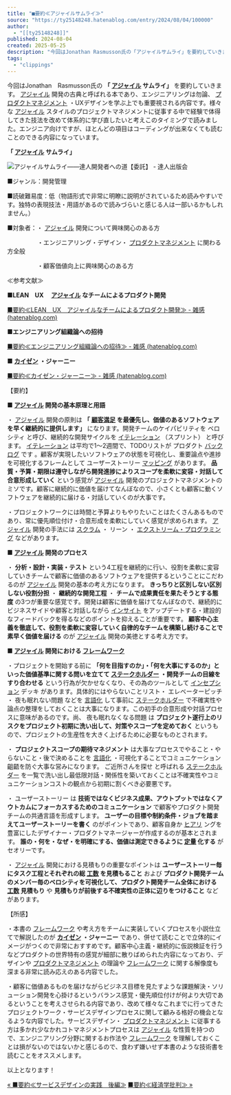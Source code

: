 ```yaml
---
title: "■要約≪アジャイルサムライ≫"
source: "https://ty25148248.hatenablog.com/entry/2024/08/04/100000"
author:
  - "[[ty25148248]]"
published: 2024-08-04
created: 2025-05-25
description: "今回はJonathan Rasmusson氏の「アジャイルサムライ」を要約していきます。アジャイル開発の古典と呼ばれる本であり、エンジニアリングは勿論、プロダクトマネジメント・UXデザインを学ぶ上でも重要視される内容です。様々なアジャイルスタイルのプロジェクトマネジメントに従事する中で経験で体得してきた技法を改めて体系的に学び直したいと考えこのタイミングで読みました。エンジニア向けですが、ほとんどの項目はコーディングが出来なくても読むことのできる内容になっています。 「アジャイルサムライ」 ■ジャンル：開発管理 ■読破難易度：低（物語形式で非常に明瞭に説明がされているため読みやすいです。独特の…"
tags:
  - "clippings"
---
```

今回はJonathan　Rasmusson氏の **「 [アジャイル](https://d.hatena.ne.jp/keyword/%A5%A2%A5%B8%A5%E3%A5%A4%A5%EB) サムライ」** を要約していきます。 [アジャイル](https://d.hatena.ne.jp/keyword/%A5%A2%A5%B8%A5%E3%A5%A4%A5%EB) 開発の古典と呼ばれる本であり、エンジニアリングは勿論、 [プロダクトマネジメント](https://d.hatena.ne.jp/keyword/%A5%D7%A5%ED%A5%C0%A5%AF%A5%C8%A5%DE%A5%CD%A5%B8%A5%E1%A5%F3%A5%C8) ・UXデザインを学ぶ上でも重要視される内容です。様々な [アジャイル](https://d.hatena.ne.jp/keyword/%A5%A2%A5%B8%A5%E3%A5%A4%A5%EB) スタイルのプロジェクトマネジメントに従事する中で経験で体得してきた技法を改めて体系的に学び直したいと考えこのタイミングで読みました。エンジニア向けですが、ほとんどの項目はコーディングが出来なくても読むことのできる内容になっています。

**「 [アジャイル](https://d.hatena.ne.jp/keyword/%A5%A2%A5%B8%A5%E3%A5%A4%A5%EB) サムライ」**

![アジャイルサムライ――達人開発者への道【委託】 - 達人出版会](https://tatsu-zine.com/images/books/556/cover_l.jpg)

■ジャンル：開発管理

■読破難易度：低（物語形式で非常に明瞭に説明がされているため読みやすいです。独特の表現技法・用語があるので読みづらいと感じる人は一部いるかもしれません。）

■対象者：・ [アジャイル](https://d.hatena.ne.jp/keyword/%A5%A2%A5%B8%A5%E3%A5%A4%A5%EB) 開発について興味関心のある方

　　　　　・エンジニアリング・デザイン・ [プロダクトマネジメント](https://d.hatena.ne.jp/keyword/%A5%D7%A5%ED%A5%C0%A5%AF%A5%C8%A5%DE%A5%CD%A5%B8%A5%E1%A5%F3%A5%C8) に関わる方全般

　　　　　・顧客価値向上に興味関心のある方

≪参考文献≫

**■LEAN　UX　 [アジャイル](https://d.hatena.ne.jp/keyword/%A5%A2%A5%B8%A5%E3%A5%A4%A5%EB) なチームによるプロダクト開発**

[■要約≪LEAN　UX　アジャイルなチームによるプロダクト開発≫ - 雑感 (hatenablog.com)](https://ty25148248.hatenablog.com/entry/2024/04/20/105614)

**■エンジニアリング組織論への招待**

[■要約≪エンジニアリング組織論への招待≫ - 雑感 (hatenablog.com)](https://ty25148248.hatenablog.com/entry/2022/02/23/190140)

**■ [カイゼン](https://d.hatena.ne.jp/keyword/%A5%AB%A5%A4%A5%BC%A5%F3) ・ジャーニー**

[■要約≪カイゼン・ジャーニー≫ - 雑感 (hatenablog.com)](https://ty25148248.hatenablog.com/entry/2023/06/17/151418)

【要約】

**■ [アジャイル](https://d.hatena.ne.jp/keyword/%A5%A2%A5%B8%A5%E3%A5%A4%A5%EB) 開発の基本原理と用語**

・ [アジャイル](https://d.hatena.ne.jp/keyword/%A5%A2%A5%B8%A5%E3%A5%A4%A5%EB) 開発の原則は **「 [顧客満足](https://d.hatena.ne.jp/keyword/%B8%DC%B5%D2%CB%FE%C2%AD) を最優先し、価値のあるソフトウェアを早く継続的に提供します」** になります。開発チームのケイパビリティを ベロシティ と呼び、継続的な開発サイクルを [イテレーション](https://d.hatena.ne.jp/keyword/%A5%A4%A5%C6%A5%EC%A1%BC%A5%B7%A5%E7%A5%F3) （スプリント） と呼びます。 [イテレーション](https://d.hatena.ne.jp/keyword/%A5%A4%A5%C6%A5%EC%A1%BC%A5%B7%A5%E7%A5%F3) は平均で1～2週間で、TODOリストが プロダクト [バックログ](https://d.hatena.ne.jp/keyword/%A5%D0%A5%C3%A5%AF%A5%ED%A5%B0) です 。顧客が実現したいソフトウェアの状態を可視化し、重要論点や進捗を可視化するフレームとして ユーザーストーリー [マッピング](https://d.hatena.ne.jp/keyword/%A5%DE%A5%C3%A5%D4%A5%F3%A5%B0) があります。 **品質・予算・期限は遵守しながら開発進捗によりスコープを柔軟に変容・対話して合意形成していく** という感覚が [アジャイル](https://d.hatena.ne.jp/keyword/%A5%A2%A5%B8%A5%E3%A5%A4%A5%EB) 開発のプロジェクトマネジメントのミソです。顧客に継続的に価値を届けてなんぼなので、小さくとも顧客に動くソフトウェアを継続的に届ける・対話していくのが大事です。

・プロジェクトワークには時間と予算よりもやりたいことはたくさんあるものであり、常に優先順位付け・合意形成を柔軟にしていく感覚が求められます。 [アジャイル](https://d.hatena.ne.jp/keyword/%A5%A2%A5%B8%A5%E3%A5%A4%A5%EB) 開発の手法には [スクラム](https://d.hatena.ne.jp/keyword/%A5%B9%A5%AF%A5%E9%A5%E0) ・ リーン ・ [エクストリーム・プログラミング](https://d.hatena.ne.jp/keyword/%A5%A8%A5%AF%A5%B9%A5%C8%A5%EA%A1%BC%A5%E0%A1%A6%A5%D7%A5%ED%A5%B0%A5%E9%A5%DF%A5%F3%A5%B0) などがあります。

**■ [アジャイル](https://d.hatena.ne.jp/keyword/%A5%A2%A5%B8%A5%E3%A5%A4%A5%EB) 開発のプロセス**

・ **分析・設計・実装・テスト** という4工程を継続的に行い、役割を柔軟に変容していきチームで顧客に価値のあるソフトウェアを提供するということにこだわるのが [アジャイル](https://d.hatena.ne.jp/keyword/%A5%A2%A5%B8%A5%E3%A5%A4%A5%EB) 開発の基本の考え方になります。 **きっちりと区別しない区別しない役割分担** ・ **継続的な開発工程** ・ **チームで成果責任を果たそうとする態度** の3つが重要な感覚です。開発は顧客に価値を届けてなんぼなので、継続的にビジネスサイドや顧客と対話しながら [インサイト](https://d.hatena.ne.jp/keyword/%A5%A4%A5%F3%A5%B5%A5%A4%A5%C8) をアップデートする・建設的なフィードバックを得るなどのポイントを抑えることが重要です。 **顧客中心主義を徹底して、役割を柔軟に変容していく自律的なチームを構築し続けることで素早く価値を届ける** のが [アジャイル](https://d.hatena.ne.jp/keyword/%A5%A2%A5%B8%A5%E3%A5%A4%A5%EB) 開発の美徳とする考え方です。

**■ [アジャイル](https://d.hatena.ne.jp/keyword/%A5%A2%A5%B8%A5%E3%A5%A4%A5%EB) 開発における [フレームワーク](https://d.hatena.ne.jp/keyword/%A5%D5%A5%EC%A1%BC%A5%E0%A5%EF%A1%BC%A5%AF)**

・プロジェクトを開始する前に **「何を目指すのか」・「何を大事にするのか」といった価値基準に関する問いを立てて [ステークホルダー](https://d.hatena.ne.jp/keyword/%A5%B9%A5%C6%A1%BC%A5%AF%A5%DB%A5%EB%A5%C0%A1%BC) ・開発チームの目線をすり合わせる** という行為が欠かせなくなり、その為のツールとして [インセプション](https://d.hatena.ne.jp/keyword/%A5%A4%A5%F3%A5%BB%A5%D7%A5%B7%A5%E7%A5%F3) デッキ があります。具体的にはやらないことリスト・ エレベーターピッチ ・ 夜も眠れない問題 などを [言語化](https://d.hatena.ne.jp/keyword/%B8%C0%B8%EC%B2%BD) して事前に [ステークホルダー](https://d.hatena.ne.jp/keyword/%A5%B9%A5%C6%A1%BC%A5%AF%A5%DB%A5%EB%A5%C0%A1%BC) で不確実性や論点の整理をしておくことは大事になります。この初手の合意形成や対話プロセスに意味があるのです。尚、 夜も眠れなくなる問題 は **プロジェクト遂行上のリスクをプロジェクト初期に洗い出して、対策やスコープを定めておく** というもので、プロジェクトの生産性を大きく上げるために必要なものとされます。

・ **プロジェクトスコープの期待マネジメント** は大事なプロセスでやること・やらないこと・後で決めることを [言語化](https://d.hatena.ne.jp/keyword/%B8%C0%B8%EC%B2%BD) ・可視化することでコミュニケーション齟齬を防ぐ大事な営みになります。 ご近所さんを探せ と呼ばれる [ステークホルダー](https://d.hatena.ne.jp/keyword/%A5%B9%A5%C6%A1%BC%A5%AF%A5%DB%A5%EB%A5%C0%A1%BC) を一覧で洗い出し最低限対話・関係性を築いておくことは不確実性やコミュニケーションコストの観点から初期に割くべき必要悪です。

・ ユーザーストーリー は **技術ではなくビジネス成果、アウトプットではなくアウトカムにフォーカスするためのコミュニケーション** で顧客やプロダクト開発チームの共通言語を形成すします。 **ユーザーの目標や制約条件・ジョブを踏まえてユーザーストーリーを書く** のがポイントであり、顧客自身か [ヒアリ](https://d.hatena.ne.jp/keyword/%A5%D2%A5%A2%A5%EA) ングを豊富にしたデザイナー・プロダクトマネージャーが作成するのが基本とされます。 **誰の・何を・なぜ・を明確にする、価値は測定できるように [定量](https://d.hatena.ne.jp/keyword/%C4%EA%CE%CC) 化する** がセオリーです。

・ [アジャイル](https://d.hatena.ne.jp/keyword/%A5%A2%A5%B8%A5%E3%A5%A4%A5%EB) 開発における見積もりの重要なポイントは **ユーザーストーリー毎にタスク工程とそれぞれの総 [工数](https://d.hatena.ne.jp/keyword/%B9%A9%BF%F4) を見積もること** および **プロダクト開発チームのメンバー毎のベロシティを可視化して、プロダクト開発チーム全体における [工数](https://d.hatena.ne.jp/keyword/%B9%A9%BF%F4) 見積もり** や **見積もりが前後する不確実性の正体に辺りをつけること** などがあります。

【所感】

・本書の [フレームワーク](https://d.hatena.ne.jp/keyword/%A5%D5%A5%EC%A1%BC%A5%E0%A5%EF%A1%BC%A5%AF) や考え方をチームに実装していくプロセスを小説仕立てで解説したのが **[カイゼン](https://d.hatena.ne.jp/keyword/%A5%AB%A5%A4%A5%BC%A5%F3) ・ジャーニー** であり、併せて読むことで立体的にイメージがつくので非常におすすめです。顧客中心主義・継続的に仮説検証を行うなどプロダクトの世界特有の感覚が細部に散りばめられた内容になっており、デザインや [プロダクトマネジメント](https://d.hatena.ne.jp/keyword/%A5%D7%A5%ED%A5%C0%A5%AF%A5%C8%A5%DE%A5%CD%A5%B8%A5%E1%A5%F3%A5%C8) の理論や [フレームワーク](https://d.hatena.ne.jp/keyword/%A5%D5%A5%EC%A1%BC%A5%E0%A5%EF%A1%BC%A5%AF) に関する解像度も深まる非常に読み応えのある内容でした。

・顧客に価値あるものを届けながらビジネス目標を見たすような課題解決・ソリューション開発を心掛けるというバランス感覚・優先順位付けが何より大切であるということを考えさせられる内容であり、改めて様々なこれまでに行ってきたプロジェクトワーク・サービスデザインプロセスに関して顧みる格好の機会となるような内容でした。サービスデザイン・ [プロダクトマネジメント](https://d.hatena.ne.jp/keyword/%A5%D7%A5%ED%A5%C0%A5%AF%A5%C8%A5%DE%A5%CD%A5%B8%A5%E1%A5%F3%A5%C8) に従事する方は多かれ少なかれコトマネジメントプロセスは [アジャイル](https://d.hatena.ne.jp/keyword/%A5%A2%A5%B8%A5%E3%A5%A4%A5%EB) な性質を持つので、エンジニアリング分野に関するお作法や [フレームワーク](https://d.hatena.ne.jp/keyword/%A5%D5%A5%EC%A1%BC%A5%E0%A5%EF%A1%BC%A5%AF) を理解しておくことは損がないのではないかと感じるので、食わず嫌いせず本書のような技術書を読むことをオススメします。

以上となります！

[« ■要約≪サービスデザインの実践　後編≫](https://ty25148248.hatenablog.com/entry/2024/08/10/100000) [■要約≪経済学批判≫ »](https://ty25148248.hatenablog.com/entry/2024/08/03/100000)